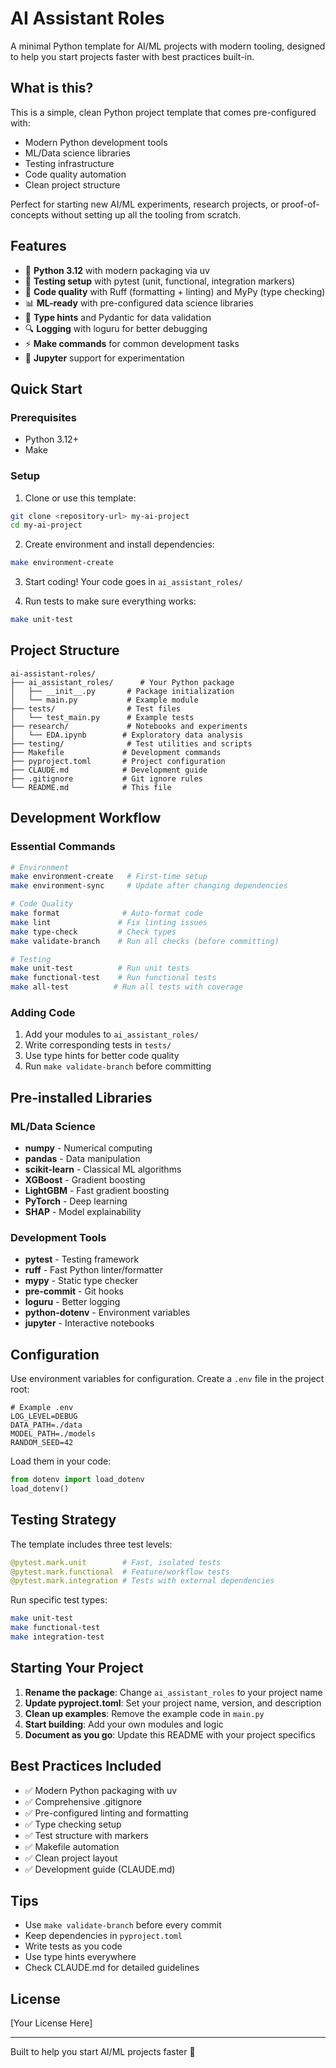 # AI Assistant Roles

A minimal Python template for AI/ML projects with modern tooling, designed to help you start projects faster with best practices built-in.

## What is this?

This is a simple, clean Python project template that comes pre-configured with:
- Modern Python development tools
- ML/Data science libraries
- Testing infrastructure
- Code quality automation
- Clean project structure

Perfect for starting new AI/ML experiments, research projects, or proof-of-concepts without setting up all the tooling from scratch.

## Features

- 🐍 **Python 3.12** with modern packaging via uv
- 🧪 **Testing setup** with pytest (unit, functional, integration markers)
- 🔧 **Code quality** with Ruff (formatting + linting) and MyPy (type checking)
- 📊 **ML-ready** with pre-configured data science libraries
- 📝 **Type hints** and Pydantic for data validation
- 🔍 **Logging** with loguru for better debugging
- ⚡ **Make commands** for common development tasks
- 📓 **Jupyter** support for experimentation

## Quick Start

### Prerequisites
- Python 3.12+
- Make

### Setup

1. Clone or use this template:
```bash
git clone <repository-url> my-ai-project
cd my-ai-project
```

2. Create environment and install dependencies:
```bash
make environment-create
```

3. Start coding! Your code goes in `ai_assistant_roles/`

4. Run tests to make sure everything works:
```bash
make unit-test
```

## Project Structure

```
ai-assistant-roles/
├── ai_assistant_roles/      # Your Python package
│   ├── __init__.py       # Package initialization
│   └── main.py           # Example module
├── tests/                # Test files
│   └── test_main.py      # Example tests
├── research/             # Notebooks and experiments
│   └── EDA.ipynb        # Exploratory data analysis
├── testing/              # Test utilities and scripts
├── Makefile             # Development commands
├── pyproject.toml       # Project configuration
├── CLAUDE.md            # Development guide
├── .gitignore           # Git ignore rules
└── README.md            # This file
```

## Development Workflow

### Essential Commands

```bash
# Environment
make environment-create   # First-time setup
make environment-sync     # Update after changing dependencies

# Code Quality
make format              # Auto-format code
make lint               # Fix linting issues
make type-check         # Check types
make validate-branch    # Run all checks (before committing)

# Testing
make unit-test          # Run unit tests
make functional-test    # Run functional tests
make all-test          # Run all tests with coverage
```

### Adding Code

1. Add your modules to `ai_assistant_roles/`
2. Write corresponding tests in `tests/`
3. Use type hints for better code quality
4. Run `make validate-branch` before committing

## Pre-installed Libraries

### ML/Data Science
- **numpy** - Numerical computing
- **pandas** - Data manipulation
- **scikit-learn** - Classical ML algorithms
- **XGBoost** - Gradient boosting
- **LightGBM** - Fast gradient boosting
- **PyTorch** - Deep learning
- **SHAP** - Model explainability

### Development Tools
- **pytest** - Testing framework
- **ruff** - Fast Python linter/formatter
- **mypy** - Static type checker
- **pre-commit** - Git hooks
- **loguru** - Better logging
- **python-dotenv** - Environment variables
- **jupyter** - Interactive notebooks

## Configuration

Use environment variables for configuration. Create a `.env` file in the project root:

```env
# Example .env
LOG_LEVEL=DEBUG
DATA_PATH=./data
MODEL_PATH=./models
RANDOM_SEED=42
```

Load them in your code:
```python
from dotenv import load_dotenv
load_dotenv()
```

## Testing Strategy

The template includes three test levels:

```python
@pytest.mark.unit        # Fast, isolated tests
@pytest.mark.functional  # Feature/workflow tests
@pytest.mark.integration # Tests with external dependencies
```

Run specific test types:
```bash
make unit-test
make functional-test
make integration-test
```

## Starting Your Project

1. **Rename the package**: Change `ai_assistant_roles` to your project name
2. **Update pyproject.toml**: Set your project name, version, and description
3. **Clean up examples**: Remove the example code in `main.py`
4. **Start building**: Add your own modules and logic
5. **Document as you go**: Update this README with your project specifics

## Best Practices Included

- ✅ Modern Python packaging with uv
- ✅ Comprehensive .gitignore
- ✅ Pre-configured linting and formatting
- ✅ Type checking setup
- ✅ Test structure with markers
- ✅ Makefile automation
- ✅ Clean project layout
- ✅ Development guide (CLAUDE.md)

## Tips

- Use `make validate-branch` before every commit
- Keep dependencies in `pyproject.toml`
- Write tests as you code
- Use type hints everywhere
- Check CLAUDE.md for detailed guidelines

## License

[Your License Here]

---

Built to help you start AI/ML projects faster 🚀